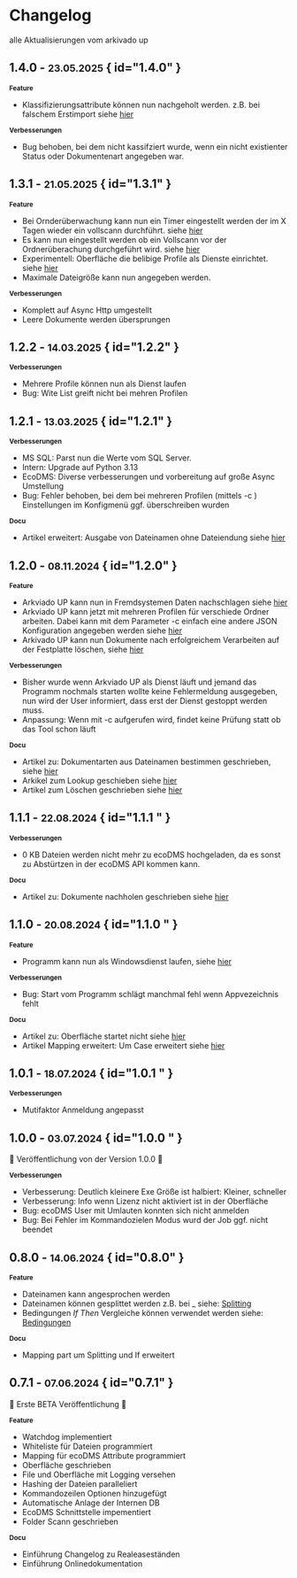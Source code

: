 # Changelog

alle Aktualisierungen vom arkivado up

## 1.4.0   - <small>23.05.2025</small> { id="1.4.0" }

<b><small>Feature</small></b> 

- Klassifizierungsattribute können nun nachgeholt werden. z.B. bei falschem Erstimport siehe [hier](<2. Verwendung/007start per Kommandozeile.md>)
  
<b><small>Verbesserungen</small></b> 

- Bug behoben, bei dem nicht kassifziert wurde, wenn ein nicht existienter Status oder Dokumentenart angegeben war. 


## 1.3.1   - <small>21.05.2025</small> { id="1.3.1" }

<b><small>Feature</small></b> 

- Bei Ornderüberwachung kann nun ein Timer eingestellt werden der im X Tagen wieder ein vollscann durchführt. siehe [hier](<3. Konfiguration/004config.md>)
- Es kann nun eingestellt werden ob ein Vollscann vor der Ordnerüberachung durchgeführt wird. siehe [hier](<3. Konfiguration/004config.md>)
- Experimentell: Oberfläche die belibige Profile als Dienste einrichtet.  siehe [hier](<2. Verwendung/008start als Dienst.md>)
- Maximale Dateigröße kann nun angegeben werden. 

<b><small>Verbesserungen</small></b> 

- Komplett auf Async Http umgestellt
- Leere Dokumente werden übersprungen

  

## 1.2.2   - <small>14.03.2025</small> { id="1.2.2" }


<b><small>Verbesserungen</small></b> 

- Mehrere Profile können nun als Dienst laufen
- Bug: Wite List greift nicht bei mehren Profilen
  

## 1.2.1   - <small>13.03.2025</small> { id="1.2.1" }


<b><small>Verbesserungen</small></b> 

- MS SQL: Parst nun die Werte vom SQL Server. 
- Intern: Upgrade auf Python 3.13
- EcoDMS: Diverse verbesserungen und vorbereitung auf große Async Umstellung 
- Bug: Fehler behoben, bei dem bei mehreren Profilen (mittels -c ) Einstellungen im Konfigmenü ggf. überschreiben wurden
  
<b><small>Docu</small></b> 

- Artikel erweitert: Ausgabe von Dateinamen ohne Dateiendung siehe  [hier](<3. Konfiguration/005config_mapping.md>)
  
  

## 1.2.0   - <small>08.11.2024</small> { id="1.2.0" }

<b><small>Feature</small></b> 

- Arkviado UP kann nun in Fremdsystemen Daten nachschlagen siehe [hier](<3. Konfiguration/007config_lookup.md>)
- Arkviado UP kann jetzt mit mehreren Profilen für verschiede Ordner arbeiten. Dabei kann mit dem Parameter  -c einfach eine andere JSON Konfiguration angegeben werden siehe [hier](<2. Verwendung/007start per Kommandozeile.md>)
- Arkivado UP kann nun Dokumente nach erfolgreichem Verarbeiten auf der Festplatte löschen, siehe [hier](<5. Wissenswertes/FAQ/Dateien löschen wenn verarbeitet.md>)


<b><small>Verbesserungen</small></b> 

- Bisher wurde wenn Arkviado UP als Dienst läuft und jemand das Programm nochmals starten wollte keine Fehlermeldung ausgegeben, nun wird der User informiert, dass erst der Dienst gestoppt werden muss.
- Anpassung: Wenn mit -c aufgerufen wird, findet keine Prüfung statt ob das Tool schon läuft
  
<b><small>Docu</small></b> 

- Artikel zu: Dokumentarten aus Dateinamen bestimmen geschrieben, siehe [hier](<5. Wissenswertes/FAQ/Dokumentarten aus Dateinamen.md>)
- Arkikel zum Lookup geschieben siehe [hier](<3. Konfiguration/007config_lookup.md>)
- Artikel zum Löschen geschrieben siehe [hier](<5. Wissenswertes/FAQ/Dateien löschen wenn verarbeitet.md>)

  

## 1.1.1   - <small>22.08.2024</small> { id="1.1.1 " }

<b><small>Verbesserungen</small></b> 

- 0 KB Dateien werden nicht mehr zu ecoDMS hochgeladen, da es sonst zu Abstürtzen in der ecoDMS API kommen kann. 


<b><small>Docu</small></b> 

- Artikel zu: Dokumente nachholen geschrieben siehe [hier](<5. Wissenswertes/FAQ/Dokumente Nachholen.md>)
  


## 1.1.0   - <small>20.08.2024</small> { id="1.1.0 " }


<b><small>Feature</small></b> 

- Programm kann nun als Windowsdienst laufen, siehe [hier](<2. Verwendung/008start als Dienst.md>)


<b><small>Verbesserungen</small></b> 

- Bug: Start vom Programm schlägt manchmal fehl wenn Appvezeichnis fehlt


<b><small>Docu</small></b> 

- Artikel zu: Oberfläche startet nicht siehe [hier](<5. Wissenswertes/FAQ/Start_ohne_bilschirm.md>)
- Artikel Mapping erweitert: Um Case erweitert siehe [hier](<3. Konfiguration/005config_mapping.md>)



## 1.0.1   - <small>18.07.2024</small> { id="1.0.1 " }

<b><small>Verbesserungen</small></b> 

- Mutifaktor Anmeldung angepasst 

## 1.0.0   - <small>03.07.2024</small> { id="1.0.0 " }

:partying_face:  Veröffentlichung von der  Version 1.0.0  :rocket:



<b><small>Verbesserungen</small></b> 

- Verbesserung: Deutlich kleinere Exe Größe ist halbiert: Kleiner, schneller 
- Verbesserung: Info wenn Lizenz nicht aktiviert ist in der Oberfläche
- Bug: ecoDMS User mit Umlauten konnten sich nicht anmelden
- Bug: Bei Fehler im Kommandozielen Modus wurd der Job ggf. nicht beendet


##  0.8.0   - <small>14.06.2024</small> { id="0.8.0" }


<b><small>Feature</small></b> 

- Dateinamen kann angesprochen werden
- Dateinamen können gesplittet werden z.B. bei _ siehe: [Splitting](<3. Konfiguration/005config_mapping.md#splitting-im-dateinname>)
- Bedingungen *If Then* Vergleiche können verwendet werden siehe: [Bedingungen](<3. Konfiguration/005config_mapping.md#bedingungen-if-then-else>)

<b><small>Docu</small></b> 

- Mapping part um Splitting und If erweitert

##  0.7.1   - <small>07.06.2024</small> { id="0.7.1" }

:partying_face: Erste BETA Veröffentlichung :rocket: 


<b><small>Feature</small></b> 

- Watchdog implementiert 
- Whiteliste für Dateien programmiert
- Mapping für ecoDMS Attribute programmiert
- Oberfläche geschrieben
- File und Oberfläche mit Logging versehen
- Hashing der Dateien paralleliert 
- Kommandozeilen Optionen hinzugefügt
- Automatische Anlage der Internen DB 
- EcoDMS Schnittstelle impementiert
- Folder Scann geschrieben
  


<b><small>Docu</small></b> 

- Einführung Changelog zu Realeaseständen
- Einführung Onlinedokumentation